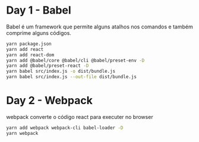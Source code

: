 # Day 1 - Babel

Babel é um framework que permite alguns atalhos nos comandos e também comprime alguns códigos.
```bash
yarn package.json
yarn add react
yarn add react-dom
yarn add @babel/core @babel/cli @babel/preset-env -D
yarn add @babel/preset-react -D
yarn babel src/index.js -o dist/bundle.js
yarn babel src/index.js --out-file dist/bundle.js
```
# Day 2 - Webpack

webpack converte o código react para executer no browser
```bash
yarn add webpack webpack-cli babel-loader -D
yarn webpack
```